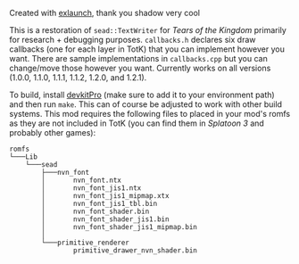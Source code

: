 Created with [exlaunch](https://github.com/shadowninja108/exlaunch), thank you shadow very cool

This is a restoration of `sead::TextWriter` for *Tears of the Kingdom* primarily for research + debugging purposes. `callbacks.h` declares six draw callbacks (one for each layer in TotK) that you can implement however you want. There are sample implementations in `callbacks.cpp` but you can change/move those however you want. Currently works on all versions (1.0.0, 1.1.0, 1.1.1, 1.1.2, 1.2.0, and 1.2.1).

To build, install [devkitPro](https://devkitpro.org/wiki/Getting_Started) (make sure to add it to your environment path) and then run `make`. This can of course be adjusted to work with other build systems. This mod requires the following files to placed in your mod's romfs as they are not included in TotK (you can find them in *Splatoon 3* and probably other games):
```
romfs
└───Lib
    └───sead
        ├───nvn_font
        │       nvn_font.ntx
        │       nvn_font_jis1.ntx
        │       nvn_font_jis1_mipmap.xtx
        │       nvn_font_jis1_tbl.bin
        │       nvn_font_shader.bin
        │       nvn_font_shader_jis1.bin
        │       nvn_font_shader_jis1_mipmap.bin
        │
        └───primitive_renderer
                primitive_drawer_nvn_shader.bin
```